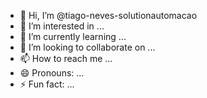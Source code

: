 - 👋 Hi, I’m @tiago-neves-solutionautomacao
- 👀 I’m interested in ...
- 🌱 I’m currently learning ...
- 💞️ I’m looking to collaborate on ...
- 📫 How to reach me ...
- 😄 Pronouns: ...
- ⚡ Fun fact: ...

<!---
tiago-neves-solutionautomacao/tiago-neves-solutionautomacao is a ✨ special ✨ repository because its `README.md` (this file) appears on your GitHub profile.
You can click the Preview link to take a look at your changes.
--->
